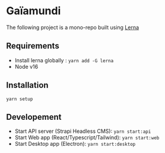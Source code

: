 # Gaïamundi

The following project is a mono-repo built using [Lerna](https://lerna.js.org/)

## Requirements
- Install lerna globally : `yarn add -G lerna`
- Node v16

## Installation
```
yarn setup
```

## Developement
- Start API server (Strapi Headless CMS): `yarn start:api`
- Start Web app (React/Typescript/Tailwind): `yarn start:web`
- Start Desktop app (Electron): `yarn start:desktop`
